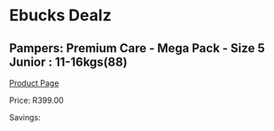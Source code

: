 
# Ebucks Dealz
## Pampers: Premium Care - Mega Pack - Size 5 Junior : 11-16kgs(88)
[Product Page](https://www.ebucks.com/web/shop/productSelected.do?prodId=1209588860&catId=1240555120)

Price: R399.00

Savings: 


	